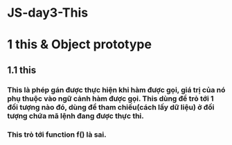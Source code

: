 # JS-day3-This
# 1 this & Object prototype
## 1.1 this
###  This là phép gán được thực hiện khi hàm được gọi, giá trị của nó phụ thuộc vào ngữ cảnh hàm được gọi. This dùng để trỏ tới 1 đối tượng nào đó, dùng để tham chiếu(cách lấy dữ liệu) ở đối tượng chứa mã lệnh đang được thực thi.
### This trỏ tới function f() là sai.
